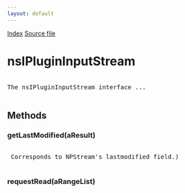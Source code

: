 ```yaml
---
layout: default
---
```

<div id='links'><a href="../index.html">Index</a>
<a href="http://dxr.mozilla.org/mozilla-central/source/dom/plugins/base/nsIPluginInputStream.idl">Source file</a>
</div>

# nsIPluginInputStream #
<pre>  
The nsIPluginInputStream interface ...  
  
</pre>
## Methods ##

### getLastModified(aResult) ###
<pre>  
 Corresponds to NPStream's lastmodified field.)  
  
</pre>
### requestRead(aRangeList) ###
